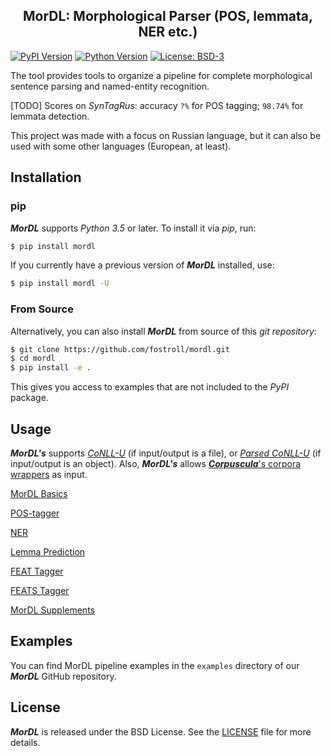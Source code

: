 <h2 align="center">MorDL: Morphological Parser (POS, lemmata, NER etc.)</h2>

[![PyPI Version](https://img.shields.io/pypi/v/morra?color=blue)](https://pypi.org/project/mordl/)
[![Python Version](https://img.shields.io/pypi/pyversions/morra?color=blue)](https://www.python.org/)
[![License: BSD-3](https://img.shields.io/badge/License-BSD-brightgreen.svg)](https://opensource.org/licenses/BSD-3-Clause)

The tool provides tools to organize a pipeline for complete morphological
sentence parsing and named-entity recognition.

[TODO]
Scores on *SynTagRus*: accuracy `?%` for POS tagging; `98.74%` for lemmata
detection.

This project was made with a focus on Russian language, but it can also be
used with some other languages (European, at least).

## Installation

### pip

***MorDL*** supports *Python 3.5* or later. To install it via *pip*, run:
```sh
$ pip install mordl
```

If you currently have a previous version of ***MorDL*** installed, use:
```sh
$ pip install mordl -U
```

### From Source

Alternatively, you can also install ***MorDL*** from source of this *git
repository*:
```sh
$ git clone https://github.com/fostroll/mordl.git
$ cd mordl
$ pip install -e .
```
This gives you access to examples that are not included to the *PyPI* package.

## Usage

***MorDL's*** supports 
[*CoNLL-U*](https://universaldependencies.org/format.html) (if input/output is
a file), or
[*Parsed CoNLL-U*](https://github.com/fostroll/corpuscula/blob/master/doc/README_PARSED_CONLLU.md)
(if input/output is an object). Also, ***MorDL's*** allows
[***Corpuscula***'s corpora wrappers](https://github.com/fostroll/corpuscula/blob/master/doc/README_CORPORA.md)
as input.

[MorDL Basics](https://github.com/fostroll/mordl/blob/master/doc/README_BASICS.md)

[POS-tagger](https://github.com/fostroll/mordl/blob/master/doc/README_UPOS.md)

[NER](https://github.com/fostroll/mordl/blob/master/doc/README_NER.md)

[Lemma Prediction](https://github.com/fostroll/mordl/blob/master/doc/README_LEMMA.md)

[FEAT Tagger](https://github.com/fostroll/mordl/blob/master/doc/README_FEAT.md)

[FEATS Tagger](https://github.com/fostroll/mordl/blob/master/doc/README_FEATS.md)

[MorDL Supplements](https://github.com/fostroll/mordl/blob/master/doc/README_SUPPLEMENTS.md)

## Examples

You can find MorDL pipeline examples in the `examples` directory of our
***MorDL*** GitHub repository.

## License

***MorDL*** is released under the BSD License. See the
[LICENSE](https://github.com/fostroll/mordl/blob/master/LICENSE) file for more
details.
